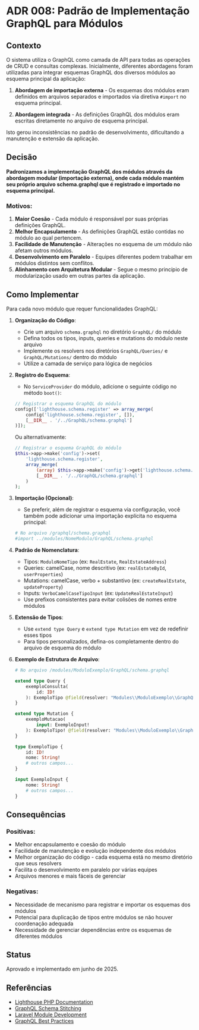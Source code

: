 # ADR 008: Padrão de Implementação GraphQL para Módulos

## Contexto

O sistema utiliza o GraphQL como camada de API para todas as operações de CRUD e consultas complexas. Inicialmente, diferentes abordagens foram utilizadas para integrar esquemas GraphQL dos diversos módulos ao esquema principal da aplicação:

1. **Abordagem de importação externa** - Os esquemas dos módulos eram definidos em arquivos separados e importados via diretiva `#import` no esquema principal.

2. **Abordagem integrada** - As definições GraphQL dos módulos eram escritas diretamente no arquivo de esquema principal.

Isto gerou inconsistências no padrão de desenvolvimento, dificultando a manutenção e extensão da aplicação.

## Decisão

**Padronizamos a implementação GraphQL dos módulos através da abordagem modular (importação externa), onde cada módulo mantém seu próprio arquivo schema.graphql que é registrado e importado no esquema principal.**

### Motivos:

1. **Maior Coesão** - Cada módulo é responsável por suas próprias definições GraphQL.
2. **Melhor Encapsulamento** - As definições GraphQL estão contidas no módulo ao qual pertencem.
3. **Facilidade de Manutenção** - Alterações no esquema de um módulo não afetam outros módulos.
4. **Desenvolvimento em Paralelo** - Equipes diferentes podem trabalhar em módulos distintos sem conflitos.
5. **Alinhamento com Arquitetura Modular** - Segue o mesmo princípio de modularização usado em outras partes da aplicação.

## Como Implementar

Para cada novo módulo que requer funcionalidades GraphQL:

1. **Organização do Código**:
   - Crie um arquivo `schema.graphql` no diretório `GraphQL/` do módulo
   - Defina todos os tipos, inputs, queries e mutations do módulo neste arquivo
   - Implemente os resolvers nos diretórios `GraphQL/Queries/` e `GraphQL/Mutations/` dentro do módulo
   - Utilize a camada de serviço para lógica de negócios

2. **Registro do Esquema**:
   - No `ServiceProvider` do módulo, adicione o seguinte código no método `boot()`:

   ```php
   // Registrar o esquema GraphQL do módulo
   config(['lighthouse.schema.register' => array_merge(
       config('lighthouse.schema.register', []),
       [__DIR__ . '/../GraphQL/schema.graphql']
   )]);
   ```

   Ou alternativamente:

   ```php
   // Registrar o esquema GraphQL do módulo
   $this->app->make('config')->set(
       'lighthouse.schema.register', 
       array_merge(
           (array) $this->app->make('config')->get('lighthouse.schema.register', []),
           [__DIR__ . '/../GraphQL/schema.graphql']
       )
   );
   ```

3. **Importação (Opcional)**:
   - Se preferir, além de registrar o esquema via configuração, você também pode adicionar uma importação explícita no esquema principal:
   
   ```graphql
   # No arquivo /graphql/schema.graphql
   #import ../modules/NomeModulo/GraphQL/schema.graphql
   ```

4. **Padrão de Nomenclatura**:
   - Tipos: `ModuloNomeTipo` (ex: `RealEstate`, `RealEstateAddress`)
   - Queries: camelCase, nome descritivo (ex: `realEstateById`, `userProperties`)
   - Mutations: camelCase, verbo + substantivo (ex: `createRealEstate`, `updateProperty`)
   - Inputs: `VerboCamelCaseTipoInput` (ex: `UpdateRealEstateInput`)
   - Use prefixos consistentes para evitar colisões de nomes entre módulos

5. **Extensão de Tipos**:
   - Use `extend type Query` e `extend type Mutation` em vez de redefinir esses tipos
   - Para tipos personalizados, defina-os completamente dentro do arquivo de esquema do módulo

6. **Exemplo de Estrutura de Arquivo**:

   ```graphql
   # No arquivo /modules/ModuloExemplo/GraphQL/schema.graphql
   
   extend type Query {
       exemploConsulta(
           id: ID!
       ): ExemploTipo @field(resolver: "Modules\\ModuloExemplo\\GraphQL\\Queries\\ExemploConsulta")
   }
   
   extend type Mutation {
       exemploMutacao(
           input: ExemploInput!
       ): ExemploTipo! @field(resolver: "Modules\\ModuloExemplo\\GraphQL\\Mutations\\ExemploMutacao")
   }
   
   type ExemploTipo {
       id: ID!
       nome: String!
       # outros campos...
   }
   
   input ExemploInput {
       nome: String!
       # outros campos...
   }
   ```

## Consequências

### Positivas:
- Melhor encapsulamento e coesão do módulo
- Facilidade de manutenção e evolução independente dos módulos
- Melhor organização do código - cada esquema está no mesmo diretório que seus resolvers
- Facilita o desenvolvimento em paralelo por várias equipes
- Arquivos menores e mais fáceis de gerenciar

### Negativas:
- Necessidade de mecanismo para registrar e importar os esquemas dos módulos
- Potencial para duplicação de tipos entre módulos se não houver coordenação adequada
- Necessidade de gerenciar dependências entre os esquemas de diferentes módulos

## Status

Aprovado e implementado em junho de 2025.

## Referências

- [Lighthouse PHP Documentation](https://lighthouse-php.com/master/digging-deeper/schema-organisation.html)
- [GraphQL Schema Stitching](https://www.graphql-tools.com/docs/schema-stitching)
- [Laravel Module Development](https://laravel.com)
- [GraphQL Best Practices](https://graphql.org/learn/best-practices/)
